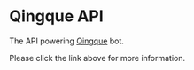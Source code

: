 # Qingque API

The API powering [Qingque](https://github.com/naoTimesdev/qingque-gamba) bot.

Please click the link above for more information.
